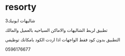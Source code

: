 # resorty
شاليهات ايونيك3

تطبيق لربط الشاليهات والاماكن السياحيه 
بالعميل والمالك

التطبيق بدون كود فقط الواجهات
اذا اردت الكود بامكانك توظيفي

0596176677

